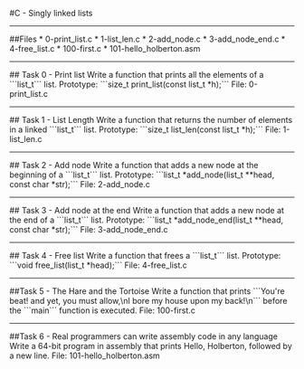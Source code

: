 #C - Singly linked lists
<hr>
##Files
* 0-print_list.c
* 1-list_len.c
* 2-add_node.c
* 3-add_node_end.c
* 4-free_list.c
* 100-first.c
* 101-hello_holberton.asm
<hr>
## Task 0 - Print list
Write a function that prints all the elements of a ```list_t``` list.
Prototype: ```size_t print_list(const list_t *h);```
File: 0-print_list.c
<hr>
## Task 1 - List Length
Write a function that returns the number of elements in a linked ```list_t``` list.
Prototype: ```size_t list_len(const list_t *h);```
File: 1-list_len.c
<hr>
## Task 2 - Add node
Write a function that adds a new node at the beginning of a ```list_t``` list.
Prototype: ```list_t *add_node(list_t **head, const char *str);```
File: 2-add_node.c
<hr>
## Task 3 - Add node at the end
Write a function that adds a new node at the end of a ```list_t``` list.
Prototype: ```list_t *add_node_end(list_t **head, const char *str);```
File: 3-add_node_end.c
<hr>
## Task 4 - Free list
Write a function that frees a ```list_t``` list.
Prototype: ```void free_list(list_t *head);```
File: 4-free_list.c
<hr>
##Task 5  - The Hare and the Tortoise
Write a function that prints ```You're beat! and yet, you must allow,\nI bore my house upon my back!\n``` before the ```main``` function is executed.
File: 100-first.c
<hr>
##Task 6 - Real programmers can write assembly code in any language
Write a 64-bit program in assembly that prints Hello, Holberton, followed by a new line.
File: 101-hello_holberton.asm

